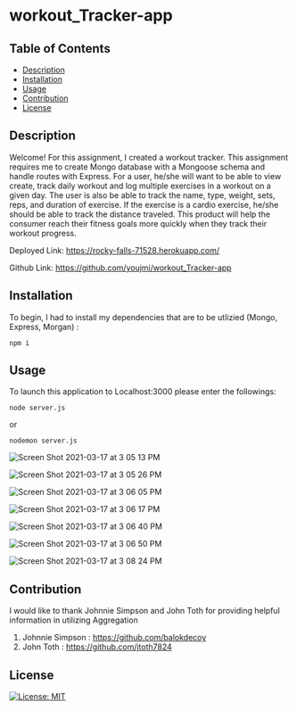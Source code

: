 # workout_Tracker-app


## Table of Contents

  * [Description](#description)
  * [Installation](#installation)
  * [Usage](#usage)
  * [Contribution](#contribution)
  * [License](#license)

 
 ## Description

 Welcome! For this assignment, I created a workout tracker. This assignment requires me to create Mongo database with a Mongoose schema and handle routes with Express. For a user, he/she will want to be able to view create, track daily workout and log multiple exercises in a workout on a given day. The user is also be able to track the name, type, weight, sets, reps, and duration of exercise. If the exercise is a cardio exercise, he/she should be able to track the distance traveled. This product will help the consumer reach their fitness goals more quickly when they track their workout progress.

 Deployed Link: https://rocky-falls-71528.herokuapp.com/

 Github Link: https://github.com/youjmi/workout_Tracker-app

 ## Installation

 To begin, I had to install my dependencies that are to be utlizied (Mongo, Express, Morgan) :

 ```
 npm i
 ```

 ## Usage

 To launch this application to Localhost:3000 please enter the followings:

 ```
 node server.js
 ```

 or

 ```
 nodemon server.js
 ```
![Screen Shot 2021-03-17 at 3 05 13 PM](https://user-images.githubusercontent.com/73494581/111524345-b03f8700-8732-11eb-882a-7dd76fa6fb02.png)

![Screen Shot 2021-03-17 at 3 05 26 PM](https://user-images.githubusercontent.com/73494581/111524365-b59cd180-8732-11eb-9468-6ee34c51ee15.png)

![Screen Shot 2021-03-17 at 3 06 05 PM](https://user-images.githubusercontent.com/73494581/111524382-b9c8ef00-8732-11eb-8bd8-ea20b5e4ced2.png)

![Screen Shot 2021-03-17 at 3 06 17 PM](https://user-images.githubusercontent.com/73494581/111524394-bd5c7600-8732-11eb-96d7-e80ba6793c95.png)

![Screen Shot 2021-03-17 at 3 06 40 PM](https://user-images.githubusercontent.com/73494581/111524407-c1889380-8732-11eb-9da6-6723e348d447.png)

![Screen Shot 2021-03-17 at 3 06 50 PM](https://user-images.githubusercontent.com/73494581/111524423-c64d4780-8732-11eb-91f2-120686b04f83.png)

![Screen Shot 2021-03-17 at 3 08 24 PM](https://user-images.githubusercontent.com/73494581/111524429-c9e0ce80-8732-11eb-89d7-985bc149f9a8.png)


## Contribution

I would like to thank Johnnie Simpson and John Toth for providing helpful information in utilizing Aggregation
1.  Johnnie Simpson : https://github.com/balokdecoy
2.  John Toth : https://github.com/jtoth7824
 
## License 
[![License: MIT](https://img.shields.io/badge/License-MIT-yellow.svg)](https://opensource.org/licenses/MIT)